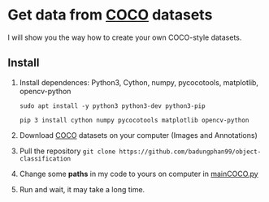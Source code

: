 # Get data from [COCO](http://cocodataset.org/#home) datasets


I will show you the way how to create your own COCO-style datasets.

## Install

1. Install dependences: Python3, Cython, numpy, pycocotools, matplotlib, opencv-python

    `sudo apt install -y python3 python3-dev python3-pip`
    
    `pip 3 install cython numpy pycocotools matplotlib opencv-python`
2. Download [COCO](http://cocodataset.org/#download) datasets on your computer (Images and Annotations)
3. Pull the repository `git clone https://github.com/badungphan99/object-classification`
4. Change some **paths** in my code to yours on computer in [mainCOCO.py](https://github.com/badungphan99/object-classification/blob/master/Coco/mainCOCO.py)
5. Run and wait, it may take a long time.